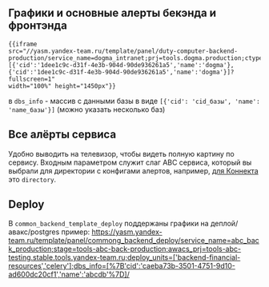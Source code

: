 ## Графики и основные алерты бекэнда и фронтэнда

```
{{iframe
src="//yasm.yandex-team.ru/template/panel/duty-computer-backend-production/service_name=dogma_intranet;prj=tools.dogma.production;ctype=dogma;dbs_info=[{'cid':'1dee1c9c-d31f-4e3b-904d-90de936261a5','name':'dogma'},{'cid':'1dee1c9c-d31f-4e3b-904d-90de936261a5','name':'dogma'}]?fullscreen=1"
width="100%" height="1450px"}}
```

в `dbs_info` - массив с данными базы в виде `[{'cid': 'cid_базы', 'name': 'name_базы'}]` (можно указать несколько баз)

## Все алёрты сервиса
Удобно выводить на телевизор, чтобы видеть полную картину по сервису. Входным параметром служит слаг ABC сервиса, который вы выбрали для директории с конфигами алертов, например, [для Коннекта](https://yasm.yandex-team.ru/template/panel/common_service_alerts_template/abc=directory/?fullscreen=1) это `directory`.

## Deploy
В `common_backend_template_deploy` поддержаны графики на деплой/авакс/postgres
пример: https://yasm.yandex-team.ru/template/panel/commong_backend_deploy/service_name=abc_back_production;stage=tools-abc-back-production;awacs_prj=tools-abc-testing.stable.tools.yandex-team.ru;deploy_units=['backend-financial-resources','celery'];dbs_info=[%7B'cid':'caeba73b-3501-4751-9d10-ad600dc20cf1','name':'abcdb'%7D]/
